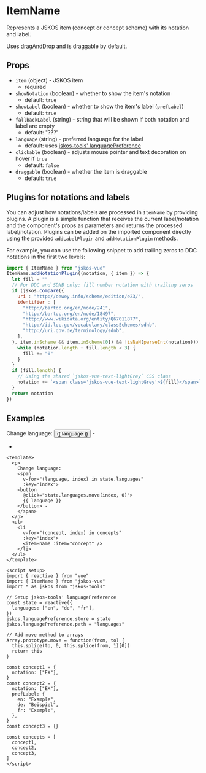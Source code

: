 # ItemName
Represents a JSKOS item (concept or concept scheme) with its notation and label.

Uses [dragAndDrop](../utilities/dragAndDrop) and is draggable by default.

## Props
- `item` (object) - JSKOS item
  - required
- `showNotation` (boolean) - whether to show the item's notation
  - default: `true`
- `showLabel` (boolean) - whether to show the item's label (`prefLabel`)
  - default: `true`
- `fallbackLabel` (string) - string that will be shown if both notation and label are empty
  - default: "???"
- `language` (string) - preferred language for the label
  - default: uses [jskos-tools' languagePreference](https://gbv.github.io/jskos-tools/#languagepreference)
- `clickable` (boolean) - adjusts mouse pointer and text decoration on hover if `true`
  - default: `false`
- `draggable` (boolean) - whether the item is draggable
  - default: `true`

## Plugins for notations and labels
You can adjust how notations/labels are processed in `ItemName` by providing plugins. A plugin is a simple function that receives the current label/notation and the component's props as parameters and returns the processed label/notation. Plugins can be added on the imported component directly using the provided `addLabelPlugin` and `addNotationPlugin` methods.

For example, you can use the following snippet to add trailing zeros to DDC notations in the first two levels:

```js
import { ItemName } from "jskos-vue"
ItemName.addNotationPlugin((notation, { item }) => {
  let fill = ""
  // For DDC and SDNB only: fill number notation with trailing zeros
  if (jskos.compare({
    uri : "http://dewey.info/scheme/edition/e23/",
    identifier : [
      "http://bartoc.org/en/node/241",
      "http://bartoc.org/en/node/18497",
      "http://www.wikidata.org/entity/Q67011877",
      "http://id.loc.gov/vocabulary/classSchemes/sdnb",
      "http://uri.gbv.de/terminology/sdnb",
    ],
  }, item.inScheme && item.inScheme[0]) && !isNaN(parseInt(notation))) {
    while (notation.length + fill.length < 3) {
      fill += "0"
    }
  }
  if (fill.length) {
    // Using the shared `jskos-vue-text-lightGrey` CSS class
    notation += `<span class='jskos-vue-text-lightGrey'>${fill}</span>`
  }
  return notation
})
```

## Examples

<script setup>
import { reactive } from "vue"
import ItemName from "../../src/components/ItemName.vue"
import * as jskos from "jskos-tools"

// Setup jskos-tools' languagePreference
const state = reactive({
  languages: ["en", "de", "fr"],
})
jskos.languagePreference.store = state
jskos.languagePreference.path = "languages"

// Add move method to arrays
Array.prototype.move = function(from, to) {
  this.splice(to, 0, this.splice(from, 1)[0])
  return this
}

const concept1 = {
  notation: ["EX"],
}
const concept2 = {
  notation: ["EX"],
  prefLabel: {
    en: "Example",
    de: "Beispiel",
    fr: "Exemple",
  },
}
const concept3 = {}

const concepts = [
  concept1,
  concept2,
  concept3,
]
</script>

<p>
  Change language:
  <span
    v-for="(language, index) in state.languages"
    :key="index">
    <button
      @click="state.languages.move(index, 0)">
      {{ language }}
    </button> -
  </span>
</p>
<ul>
  <li
    v-for="(concept, index) in concepts"
    :key="index">
    <item-name :item="concept" />
  </li>
</ul>

```vue
<template>
  <p>
    Change language:
    <span
      v-for="(language, index) in state.languages"
      :key="index">
    <button
      @click="state.languages.move(index, 0)">
      {{ language }}
    </button> -
    </span>
  </p>
  <ul>
    <li
      v-for="(concept, index) in concepts"
      :key="index">
      <item-name :item="concept" />
    </li>
  </ul>
</template>

<script setup>
import { reactive } from "vue"
import { ItemName } from "jskos-vue"
import * as jskos from "jskos-tools"

// Setup jskos-tools' languagePreference
const state = reactive({
  languages: ["en", "de", "fr"],
})
jskos.languagePreference.store = state
jskos.languagePreference.path = "languages"

// Add move method to arrays
Array.prototype.move = function(from, to) {
  this.splice(to, 0, this.splice(from, 1)[0])
  return this
}

const concept1 = {
  notation: ["EX"],
}
const concept2 = {
  notation: ["EX"],
  prefLabel: {
    en: "Example",
    de: "Beispiel",
    fr: "Exemple",
  },
}
const concept3 = {}

const concepts = [
  concept1,
  concept2,
  concept3,
]
</script>
```
